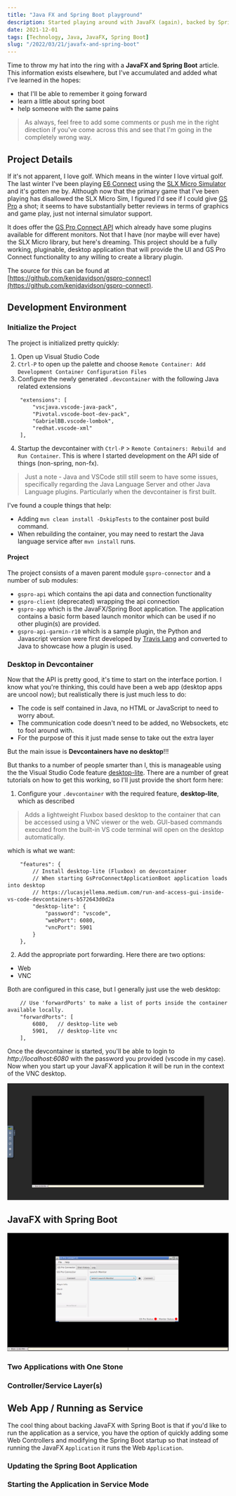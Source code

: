 ```yaml
---
title: "Java FX and Spring Boot playground"
description: Started playing around with JavaFX (again), backed by Spring Boot.  Seems interesting....
date: 2021-12-01
tags: [Technology, Java, JavaFX, Spring Boot]
slug: "/2022/03/21/javafx-and-spring-boot"
---
```


Time to throw my hat into the ring with a **JavaFX and Spring Boot** article.  This information exists elsewhere, but I've accumulated and added what I've learned in the hopes:

- that I'll be able to remember it going forward
- learn a little about spring boot
- help someone with the same pains

> As always, feel free to add some comments or push me in the right direction if you've come across this and see that I'm going in the completely wrong way.

## Project Details

If it's not apparent, I love golf.  Which means in the winter I love virtual golf.  The last winter I've been playing [E6 Connect](https://e6golf.com/) using the [SLX Micro Simulator](https://www.swinglogic.us/slx) and it's gotten me by.  Although now that the primary game that I've been playing has disallowed the SLX Micro Sim, I figured I'd see if I could give [GS Pro](https://gsprogolf.com/) a shot; it seems to have substantially better reviews in terms of graphics and game play, just not internal simulator support.

It does offer the [GS Pro Connect API](https://gsprogolf.com/GSProConnectV1.html) which already have some plugins available for different monitors.  Not that I have (nor maybe will ever have) the SLX Micro library, but here's dreaming.  This project should be a fully working, pluginable, desktop application that will provide the UI and GS Pro Connect functionality to any willing to create a library plugin.

The source for this can be found at [https://github.com/kenjdavidson/gspro-connect](https://github.com/kenjdavidson/gspro-connect).

## Development Environment

### Initialize the Project

The project is initialized pretty quickly:

1. Open up Visual Studio Code
2. `Ctrl-P` to open up the palette and choose `Remote Container: Add Development Container Configuration Files`
3. Configure the newly generated `.devcontainer` with the following Java related extensions

```
	"extensions": [
		"vscjava.vscode-java-pack",
		"Pivotal.vscode-boot-dev-pack",
		"GabrielBB.vscode-lombok",
		"redhat.vscode-xml"
	],
```

4. Startup the devcontainer with `Ctrl-P` > `Remote Containers: Rebuild and Run Container`.  This is where I started development on the API side of things (non-spring, non-fx).

> Just a note - Java and VSCode still still seem to have some issues, specifically regarding the Java Language Server and other Java Language plugins.  Particularly when the devcontainer is first built.

I've found a couple things that help:

- Adding `mvn clean install -DskipTests` to the container post build command.  
- When rebuilding the container, you may need to restart the Java language service after `mvn install` runs.

#### Project 

The project consists of a maven parent module `gspro-connector` and a number of sub modules:

- `gspro-api` which contains the api data and connection functionality
- `gspro-client` (deprecated) wrapping the api connection 
- `gspro-app` which is the JavaFX/Spring Boot application.  The application contains a basic form based launch monitor which can be used if no other plugin(s) are provided.
- `gspro-api-garmin-r10` which is a sample plugin, the Python and Javascript version were first developed by [Travis Lang](https://github.com/travislang/gspro-garmin-connect-v2) and converted to Java to showcase how a plugin is used.

### Desktop in Devcontainer

Now that the API is pretty good, it's time to start on the interface portion.  I know what you're thinking, this could have been a web app (desktop apps are uncool now); but realistically there is just much less to do:

- The code is self contained in Java, no HTML or JavaScript to need to worry about.
- The communication code doesn't need to be added, no Websockets, etc to fool around with.
- For the purpose of this it just made sense to take out the extra layer

But the main issue is **Devcontainers have no desktop**!!!

But thanks to a number of people smarter than I, this is manageable using the the Visual Studio Code feature [desktop-lite](https://github.com/microsoft/vscode-dev-containers/blob/main/script-library/docs/desktop-lite.md).  There are a number of great tutorials on how to get this working, so I'll just provide the short form here:

1. Configure your `.devcontainer` with the required feature, **desktop-lite**, which as described 

> Adds a lightweight Fluxbox based desktop to the container that can be accessed using a VNC viewer or the web. GUI-based commands executed from the built-in VS code terminal will open on the desktop automatically.

which is what we want:

```
	"features": {
		// Install desktop-lite (Fluxbox) on devcontainer
		// When starting GsProConnectApplicationBoot application loads into desktop
		// https://lucasjellema.medium.com/run-and-access-gui-inside-vs-code-devcontainers-b572643d0d2a		
		"desktop-lite": {
			"password": "vscode",
			"webPort": 6080,
			"vncPort": 5901
		}
	},
```

2. Add the appropriate port forwarding.  Here there are two options:

- Web 
- VNC

Both are configured in this case, but I generally just use the web desktop:

```
	// Use 'forwardPorts' to make a list of ports inside the container available locally.
	"forwardPorts": [
		6080,	// desktop-lite web
		5901,	// desktop-lite vnc
	],	
```

Once the devcontainer is started, you'll be able to login to _http://localhost:6080_ with the password you provided (vscode in my case).  Now when you start up your JavaFX application it will be run in the context of the VNC desktop.

![Desktop Lite Web VNC](novnc.png)

## JavaFX with Spring Boot

![GS Pro Connect JavaFX](gspro-connect-vnc.png)

### Two Applications with One Stone

### Controller/Service Layer(s)

## Web App / Running as Service

The cool thing about backing JavaFX with Spring Boot is that if you'd like to run the application as a service, you have the option of quickly adding some Web Controllers and modifying the Spring Boot startup so that instead of running the JavaFX `Application` it runs the Web `Application`.  

### Updating the Spring Boot Application

### Starting the Application in Service Mode
